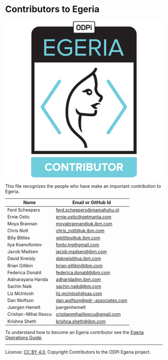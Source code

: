 <!-- SPDX-License-Identifier: CC-BY-4.0 -->
<!-- Copyright Contributors to the ODPi Egeria project 2020. -->

# Contributors to Egeria

![Egeria Contributors Badge](developer-resources/badges/ODPi_Egeria_Badges-Contributor.png)

This file recognizes the people who have make an important contribution to Egeria.

| Name           | Email or GitHub Id |
| -------------- | -----------------
| Ferd Scheepers | ferd.scheepers@mamahuhu.nl |
| Ernie Ostic | ernie.ostic@getmanta.com |
| Moya Brannan | moyabrannan@uk.ibm.com |
| Chris Nott | chris_nott@uk.ibm.com |
| Billy Bittles | wbittles@uk.ibm.com |
| Ilya Ksenofontov | fonto.trg@gmail.com |
| Jacob Madsen | jacob.madsen@ibm.com |
| David Kneisly | dskneisl@us.ibm.com |
| Brian Gillikin | brian.gillikin@ibm.com |
| Federica Donald | federica.donald@ibm.com |
| Adinarayana Harida | adharida@in.ibm.com |
| Sachin Naik |  sachin.naik@ibm.com |
| Liz McIntosh | liz.mcintosh@sas.com |
| Dan Wolfson | dan.wolfson@pdr-associates.com |
| Juergen Hemelt | juergenhemelt |
| Cristian-Mihai Iliescu |  cristianmihaiiliescu@gmail.com  |
| Krishna Sheth | krishna.sheth@ibm.com |



To understand how to become an Egeria contributor see the [Egeria Operations Guide](https://egeria-project.org/guides/project-operations/).

----
License: [CC BY 4.0](https://creativecommons.org/licenses/by/4.0/),
Copyright Contributors to the ODPi Egeria project.
